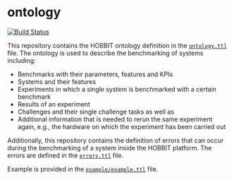 # ontology

[![Build Status](https://travis-ci.org/hobbit-project/ontology.svg?branch=master)](https://travis-ci.org/hobbit-project/ontology)

This repository contains the HOBBIT ontology definition in the [`ontology.ttl`](ontology.ttl) file.
The ontology is used to describe the benchmarking of systems including:

- Benchmarks with their parameters, features and KPIs
- Systems and their features
- Experiments in which a single system is benchmarked with a certain benchmark
- Results of an experiment
- Challenges and their single challenge tasks as well as
- Additional information that is needed to rerun the same experiment again, e.g., the hardware on which the experiment has been carried out

Additionally, this repository contains the definition of errors that can occur during the benchmarking of a system inside the HOBBIT platform. The errors are defined in the [`errors.ttl`](errors.ttl) file.

Example is provided in the [`example/example.ttl`](example/example.ttl) file.
